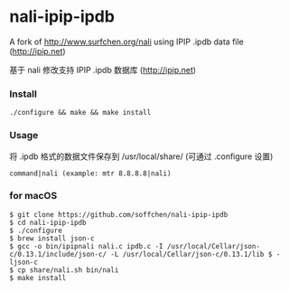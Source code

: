# nali-ipip-ipdb
A fork of http://www.surfchen.org/nali using IPIP .ipdb data file (http://ipip.net)

基于 nali 修改支持 IPIP .ipdb 数据库 (http://ipip.net)

### Install

`./configure && make && make install`

### Usage

将 .ipdb 格式的数据文件保存到 /usr/local/share/ (可通过 .configure 设置)

`command|nali (example: mtr 8.8.8.8|nali)`

### for macOS

```
$ git clone https://github.com/soffchen/nali-ipip-ipdb
$ cd nali-ipip-ipdb
$ ./configure
$ brew install json-c
$ gcc -o bin/ipipnali nali.c ipdb.c -I /usr/local/Cellar/json-c/0.13.1/include/json-c/ -L /usr/local/Cellar/json-c/0.13.1/lib $ -ljson-c
$ cp share/nali.sh bin/nali
$ make install
```
